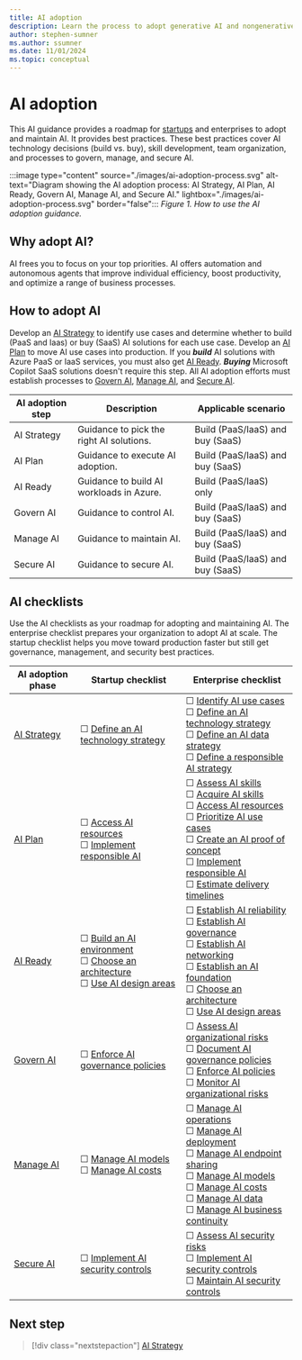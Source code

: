 ```yaml
---
title: AI adoption
description: Learn the process to adopt generative AI and nongenerative AI for startups and enterprises.
author: stephen-sumner
ms.author: ssumner
ms.date: 11/01/2024
ms.topic: conceptual
---
```


# AI adoption

This AI guidance provides a roadmap for [startups](https://www.microsoft.com/startups) and enterprises to adopt and maintain AI. It provides best practices. These best practices cover AI technology decisions (build vs. buy), skill development, team organization, and processes to govern, manage, and secure AI.

:::image type="content" source="./images/ai-adoption-process.svg" alt-text="Diagram showing the AI adoption process: AI Strategy, AI Plan, AI Ready, Govern AI, Manage AI, and Secure AI." lightbox="./images/ai-adoption-process.svg" border="false":::
*Figure 1. How to use the AI adoption guidance.*

## Why adopt AI?

AI frees you to focus on your top priorities. AI offers automation and autonomous agents that improve individual efficiency, boost productivity, and optimize a range of business processes. 

## How to adopt AI

Develop an [AI Strategy](./strategy.md) to identify use cases and determine whether to build (PaaS and Iaas) or buy (SaaS) AI solutions for each use case. Develop an [AI Plan](./plan.md) to move AI use cases into production. If you ***build*** AI solutions with Azure PaaS or IaaS services, you must also get [AI Ready](./ready.md). ***Buying*** Microsoft Copilot SaaS solutions doesn't require this step. All AI adoption efforts must establish processes to [Govern AI](./govern.md), [Manage AI](./manage.md), and [Secure AI](./secure.md).

| AI adoption step | Description | Applicable scenario |
|---|---|---|
| AI Strategy | Guidance to pick the right AI solutions. | Build (PaaS/IaaS) and buy (SaaS) |
| AI Plan | Guidance to execute AI adoption. | Build (PaaS/IaaS) and buy (SaaS) |
| AI Ready | Guidance to build AI workloads in Azure. | Build (PaaS/IaaS) only |
| Govern AI | Guidance to control AI. | Build (PaaS/IaaS) and buy (SaaS) |
| Manage AI | Guidance to maintain AI. | Build (PaaS/IaaS) and buy (SaaS) |
| Secure AI | Guidance to secure AI. | Build (PaaS/IaaS) and buy (SaaS) |

## AI checklists

Use the AI checklists as your roadmap for adopting and maintaining AI. The enterprise checklist prepares your organization to adopt AI at scale. The startup checklist helps you move toward production faster but still get governance, management, and security best practices.

| AI adoption phase | Startup checklist | Enterprise checklist |
|---|---|---|
| [AI Strategy](./strategy.md) | &#9744; [Define an AI technology strategy](./strategy.md#define-an-ai-technology-strategy) | &#9744; [Identify AI use cases](./strategy.md#identify-ai-use-cases) <br> &#9744; [Define an AI technology strategy](./strategy.md#define-an-ai-technology-strategy) <br> &#9744; [Define an AI data strategy](./strategy.md#define-an-ai-data-strategy) <br> &#9744; [Define a responsible AI strategy](./strategy.md#define-a-responsible-ai-strategy) |
| [AI Plan](./plan.md) | &#9744; [Access AI resources](./plan.md#access-ai-resources) <br> &#9744; [Implement responsible AI](./plan.md#implement-responsible-ai) | &#9744; [Assess AI skills](./plan.md#assess-ai-skills) <br> &#9744; [Acquire AI skills](./plan.md#acquire-ai-skills) <br> &#9744; [Access AI resources](./plan.md#access-ai-resources) <br> &#9744; [Prioritize AI use cases](./plan.md#prioritize-ai-use-cases) <br> &#9744; [Create an AI proof of concept](./plan.md#create-an-ai-proof-of-concept) <br> &#9744; [Implement responsible AI](./plan.md#implement-responsible-ai) <br> &#9744; [Estimate delivery timelines](./plan.md#estimate-delivery-timelines) |
| [AI Ready](./ready.md) | &#9744; [Build an AI environment](./ready.md#build-an-ai-environment) <br> &#9744; [Choose an architecture](./platform/architectures.md) <br> &#9744; [Use AI design areas](./platform/resource-selection.md) | &#9744; [Establish AI reliability](./ready.md#establish-ai-reliability) <br> &#9744; [Establish AI governance](./ready.md#establish-ai-governance) <br> &#9744; [Establish AI networking](./ready.md#establish-ai-networking) <br> &#9744; [Establish an AI foundation](./ready.md#use-azure-landing-zone) <br> &#9744; [Choose an architecture](./platform/architectures.md) <br> &#9744; [Use AI design areas](./platform/resource-selection.md) |
| [Govern AI](./govern.md) | &#9744; [Enforce AI governance policies](./govern.md#enforce-ai-governance-policies) | &#9744; [Assess AI organizational risks](./govern.md#assess-ai-organizational-risks) <br> &#9744; [Document AI governance policies](./govern.md#document-ai-governance-policies) <br> &#9744; [Enforce AI policies](./govern.md#enforce-ai-governance-policies) <br> &#9744; [Monitor AI organizational risks](./govern.md#monitor-ai-organizational-risks) |
| [Manage AI](./manage.md) | &#9744; [Manage AI models](./manage.md#manage-ai-models) <br> &#9744; [Manage AI costs](./manage.md#manage-ai-costs) | &#9744; [Manage AI operations](./manage.md#manage-ai-operations) <br> &#9744; [Manage AI deployment](./manage.md#manage-ai-deployment) <br> &#9744; [Manage AI endpoint sharing](./manage.md#manage-ai-endpoint-sharing) <br> &#9744; [Manage AI models](./manage.md#manage-ai-models) <br> &#9744; [Manage AI costs](./manage.md#manage-ai-costs) <br> &#9744; [Manage AI data](./manage.md#manage-ai-data) <br> &#9744; [Manage AI business continuity](./manage.md#manage-ai-business-continuity) |
| [Secure AI](./secure.md) | &#9744; [Implement AI security controls](./secure.md#implement-ai-security-controls) | &#9744; [Assess AI security risks](./secure.md#assess-ai-security-risks) <br> &#9744; [Implement AI security controls](./secure.md#implement-ai-security-controls) <br> &#9744; [Maintain AI security controls](./secure.md#maintain-ai-security-controls) |

## Next step

> [!div class="nextstepaction"]
> [AI Strategy](strategy.md)
